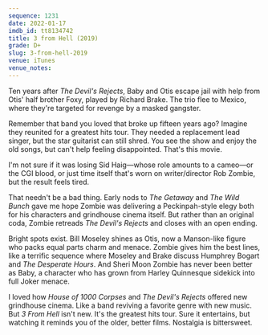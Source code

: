 ```yaml
---
sequence: 1231
date: 2022-01-17
imdb_id: tt8134742
title: 3 from Hell (2019)
grade: D+
slug: 3-from-hell-2019
venue: iTunes
venue_notes:
---
```


Ten years after <span data-imdb-id="tt0395584">_The Devil's Rejects_</span>, Baby and Otis escape jail with help from Otis' half brother Foxy, played by Richard Brake. The trio flee to Mexico, where they're targeted for revenge by a masked gangster.

<!-- end -->

Remember that band you loved that broke up fifteen years ago? Imagine they reunited for a greatest hits tour. They needed a replacement lead singer, but the star guitarist can still shred. You see the show and enjoy the old songs, but can't help feeling disappointed. That's this movie.

I'm not sure if it was losing Sid Haig—whose role amounts to a cameo—or the CGI blood, or just time itself that's worn on writer/director Rob Zombie, but the result feels tired.

That needn't be a bad thing. Early nods to <span data-imdb-id="tt0068638">_The Getaway_</span> and <span data-imdb-id="tt0065214">_The Wild Bunch_</span> gave me hope Zombie was delivering a Peckinpah-style elegy both for his characters and grindhouse cinema itself. But rather than an original coda, Zombie retreads _The Devil's Rejects_ and closes with an open ending.

Bright spots exist. Bill Moseley shines as Otis, now a Manson-like figure who packs equal parts charm and menace. Zombie gives him the best lines, like a terrific sequence where Moseley and Brake discuss Humphrey Bogart and <span data-imdb-id="tt0047985">_The Desperate Hours_</span>. And Sheri Moon Zombie has never been better as Baby, a character who has grown from Harley Quinnesque sidekick into full Joker menace.

I loved how <span data-imdb-id="tt0251736">_House of 1000 Corpses_</span> and _The Devil's Rejects_ offered new grindhouse cinema. Like a band reviving a favorite genre with new music. But _3 From Hell_ isn't new. It's the greatest hits tour. Sure it entertains, but watching it reminds you of the older, better films. Nostalgia is bittersweet.
